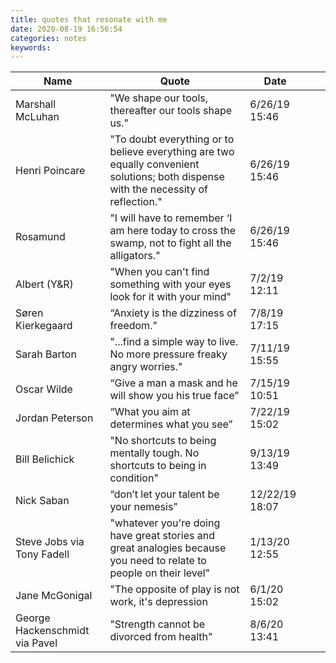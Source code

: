 ```yaml
---
title: quotes that resonate with me
date: 2020-08-19 16:56:54
categories: notes
keywords:
---
```


| Name                           | Quote                                                                                                                                  | Date           |   |   |
|--------------------------------|----------------------------------------------------------------------------------------------------------------------------------------|----------------|---|---|
| Marshall McLuhan               | "We shape our tools, thereafter our tools shape us."                                                                                   | 6/26/19 15:46  |   |   |
| Henri Poincare                 | "To doubt everything or to believe everything are two equally   convenient solutions; both dispense with the necessity of reflection." | 6/26/19 15:46  |   |   |
| Rosamund                       | "I will have to remember ‘I am here today to cross the swamp, not to   fight all the alligators."                                      | 6/26/19 15:46  |   |   |
| Albert (Y&R)                   | "When you can't find something with your eyes look for it with your   mind"                                                            | 7/2/19 12:11   |   |   |
| Søren Kierkegaard              | “Anxiety is the dizziness of freedom.”                                                                                                 | 7/8/19 17:15   |   |   |
| Sarah Barton                   | "...find a simple way to live. No more pressure freaky angry   worries."                                                               | 7/11/19 15:55  |   |   |
| Oscar Wilde                    | “Give a man a mask and he will show you his true face”                                                                                 | 7/15/19 10:51  |   |   |
| Jordan Peterson                | “What you aim at determines what you see”                                                                                              | 7/22/19 15:02  |   |   |
| Bill Belichick                 | "No shortcuts to being mentally tough. No shortcuts to being in   condition"                                                           | 9/13/19 13:49  |   |   |
| Nick Saban                     | “don’t let your talent be your nemesis”                                                                                                | 12/22/19 18:07 |   |   |
| Steve Jobs via Tony Fadell     | "whatever you're doing have great stories and great analogies   because you need to relate to people on their level"                   | 1/13/20 12:55  |   |   |
| Jane McGonigal                 | "The opposite of play is not work, it's depression                                                                                     | 6/1/20 15:02   |   |   |
| George Hackenschmidt via Pavel | "Strength cannot be divorced from health"                                                                                              | 8/6/20 13:41   |   |   |
